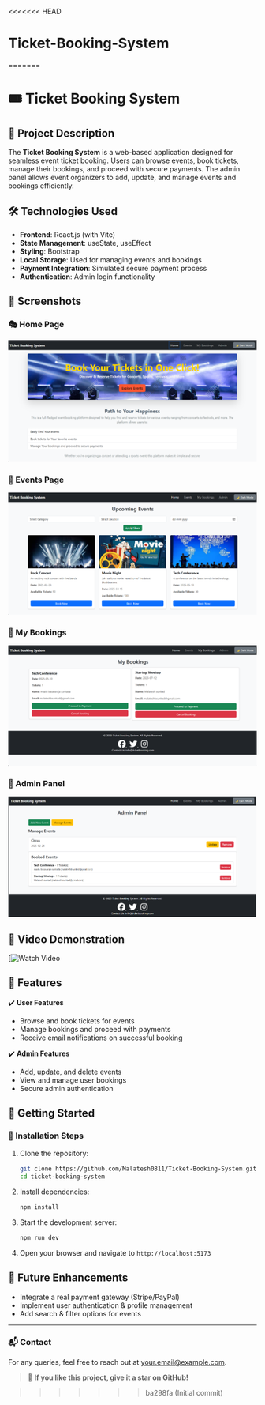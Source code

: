 <<<<<<< HEAD
# Ticket-Booking-System
=======
# 🎟️ Ticket Booking System

## 📌 Project Description
The **Ticket Booking System** is a web-based application designed for seamless event ticket booking. Users can browse events, book tickets, manage their bookings, and proceed with secure payments. The admin panel allows event organizers to add, update, and manage events and bookings efficiently.

## 🛠️ Technologies Used
- **Frontend**: React.js (with Vite)
- **State Management**: useState, useEffect
- **Styling**: Bootstrap
- **Local Storage**: Used for managing events and bookings
- **Payment Integration**: Simulated secure payment process
- **Authentication**: Admin login functionality

## 📸 Screenshots
### 🎭 Home Page
![Home Page](public/Home.png)

### 📅 Events Page
![Events Page](public/Events.png)

### 📜 My Bookings
![My Bookings](public/My_booking.png)

### 🔧 Admin Panel
![Admin Panel](public/Admin.png)

## 🎥 Video Demonstration
[![Watch Video](https://drive.google.com/file/d/1UHMO8-dcO1o6UPZOt2tR9Q_y5LcCaS7D/view?usp=drivesdk)

## 🚀 Features
✔️ **User Features**
- Browse and book tickets for events
- Manage bookings and proceed with payments
- Receive email notifications on successful booking

✔️ **Admin Features**
- Add, update, and delete events
- View and manage user bookings
- Secure admin authentication

## 🏁 Getting Started
### 🔹 Installation Steps
1. Clone the repository:
   ```sh
   git clone https://github.com/Malatesh0811/Ticket-Booking-System.git
   cd ticket-booking-system
   ```
2. Install dependencies:
   ```sh
   npm install
   ```
3. Start the development server:
   ```sh
   npm run dev
   ```
4. Open your browser and navigate to `http://localhost:5173`

## 📝 Future Enhancements
- Integrate a real payment gateway (Stripe/PayPal)
- Implement user authentication & profile management
- Add search & filter options for events

---
### 📬 Contact
For any queries, feel free to reach out at [your.email@example.com](mail-to:malateshbsunkad03@gmail.com).

> 🌟 **If you like this project, give it a star on GitHub!**

>>>>>>> ba298fa (Initial commit)
